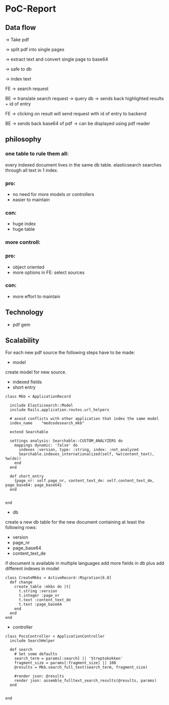 # PoC-Report

## Data flow

-> Take pdf 

-> split pdf into single pages 

-> extract text and convert single page to base64 

-> safe to db

-> index text



FE -> search request

BE -> translate search request -> query db -> sends back highlighted results + id of entry

FE -> clicking on result will send request with id of entry to backend 

BE -> sends back base64 of pdf -> can be displayed using pdf reader





## philosophy

### one table to rule them all:

every indexed document lives in the same db table. elasticsearch searches through all text in 1 index.

### pro:
- no need for more models or controllers
- easier to maintain


### con:

- huge index
- huge table


### more controll:

### pro:
- object oriented
- more options in FE: select sources


### con:

- more effort to maintain


## Technology

- pdf gem

## Scalability

For each new pdf source the following steps have to be made:

- model

create model for new source.

- indexed fields
- short entry

```
class Mkb < ApplicationRecord

  include Elasticsearch::Model
  include Rails.application.routes.url_helpers

  # avoid conflicts with other application that index the same model
  index_name    "medcodesearch_mkb"

  extend Searchable

  settings analysis: Searchable::CUSTOM_ANALYZERS do
    mappings dynamic: 'false' do
      indexes :version, type: :string, index: :not_analyzed
      Searchable.indexes_internationalized(self, %w(content_text), %w(de))
    end
  end

  def short_entry
    {page_nr: self.page_nr, content_text_de: self.content_text_de, page_base64: page_base64}
  end


end

```

- db

create a new db table for the new document containing at least the following rows:

- version
- page_nr
- page_base64
- content_text_de

if document is available in multiple languages add more fields in db plus add different indexes in model

```
class CreateMkbs < ActiveRecord::Migration[6.0]
  def change
    create_table :mkbs do |t|
      t.string :version
      t.integer :page_nr
      t.text :content_text_de
      t.text :page_base64
    end
  end
end
```

- controller 


```
class PocsController < ApplicationController
  include SearchHelper

  def search
    # Set some defaults
    search_term = params[:search] || 'Streptokokken'
    fragment_size = params[:fragment_size] || 100
    @results = Mkb.search_full_text(search_term, fragment_size)

    #render json: @results
    render json: assemble_fulltext_search_results(@results, params)
  end


end


```
